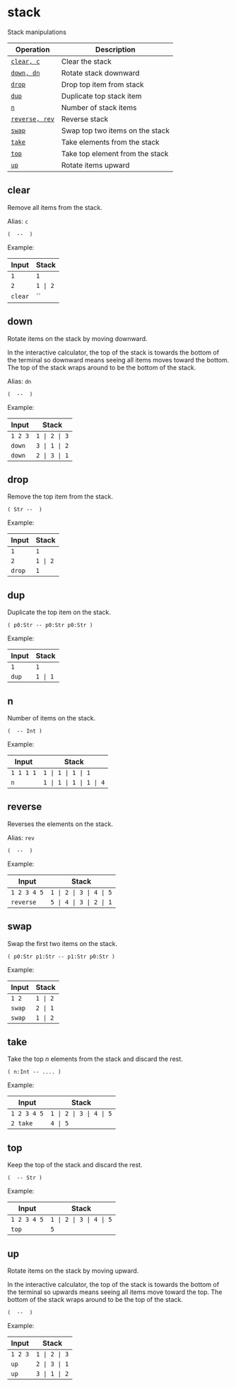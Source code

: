 <!-- Document generated by "gen-doc"; DO NOT EDIT -->
# stack

Stack manipulations

| Operation           | Description
|---------------------|---------------
| [`clear, c`](#clear) | Clear the stack
| [`down, dn`](#down) | Rotate stack downward
| [`drop`](#drop)     | Drop top item from stack
| [`dup`](#dup)       | Duplicate top stack item
| [`n`](#n)           | Number of stack items
| [`reverse, rev`](#reverse) | Reverse stack
| [`swap`](#swap)     | Swap top two items on the stack
| [`take`](#take)     | Take elements from the stack
| [`top`](#top)       | Take top element from the stack
| [`up`](#up)         | Rotate items upward


## clear

Remove all items from the stack.

Alias: `c`

	(  --  )

Example:

<!-- test: clear -->

| Input   | Stack
|---------|---------------
| `1    ` | `1` 
| `2    ` | `1 \| 2` 
| `clear` | `` 

## down

Rotate items on the stack by moving downward.

In the interactive calculator, the top of the stack is towards the bottom of
the terminal so downward means seeing all items moves toward the bottom. The
top of the stack wraps around to be the bottom of the stack.

Alias: `dn`

	(  --  )

Example:

<!-- test: down -->

| Input   | Stack
|---------|---------------
| `1 2 3` | `1 \| 2 \| 3` 
| `down ` | `3 \| 1 \| 2` 
| `down ` | `2 \| 3 \| 1` 

## drop

Remove the top item from the stack.

	( Str --  )

Example:

<!-- test: drop -->

| Input  | Stack
|--------|---------------
| `1   ` | `1` 
| `2   ` | `1 \| 2` 
| `drop` | `1` 

## dup

Duplicate the top item on the stack.

	( p0:Str -- p0:Str p0:Str )

Example:

<!-- test: dup -->

| Input | Stack
|-------|---------------
| `1  ` | `1` 
| `dup` | `1 \| 1` 

## n

Number of items on the stack.

	(  -- Int )

Example:

<!-- test: n -->

| Input     | Stack
|-----------|---------------
| `1 1 1 1` | `1 \| 1 \| 1 \| 1` 
| `n      ` | `1 \| 1 \| 1 \| 1 \| 4` 

## reverse

Reverses the elements on the stack.

Alias: `rev`

	(  --  )

Example:

<!-- test: reverse -->

| Input       | Stack
|-------------|---------------
| `1 2 3 4 5` | `1 \| 2 \| 3 \| 4 \| 5` 
| `reverse  ` | `5 \| 4 \| 3 \| 2 \| 1` 

## swap

Swap the first two items on the stack.

	( p0:Str p1:Str -- p1:Str p0:Str )

Example:

<!-- test: swap -->

| Input  | Stack
|--------|---------------
| `1 2 ` | `1 \| 2` 
| `swap` | `2 \| 1` 
| `swap` | `1 \| 2` 

## take

Take the top *n* elements from the stack and discard the rest.

	( n:Int -- .... )

Example:

<!-- test: take -->

| Input       | Stack
|-------------|---------------
| `1 2 3 4 5` | `1 \| 2 \| 3 \| 4 \| 5` 
| `2 take   ` | `4 \| 5` 

## top

Keep the top of the stack and discard the rest.

	(  -- Str )

Example:

<!-- test: top -->

| Input       | Stack
|-------------|---------------
| `1 2 3 4 5` | `1 \| 2 \| 3 \| 4 \| 5` 
| `top      ` | `5` 

## up

Rotate items on the stack by moving upward.

In the interactive calculator, the top of the stack is towards the bottom of
the terminal so upwards means seeing all items move toward the top. The
bottom of the stack wraps around to be the top of the stack.

	(  --  )

Example:

<!-- test: up -->

| Input   | Stack
|---------|---------------
| `1 2 3` | `1 \| 2 \| 3` 
| `up   ` | `2 \| 3 \| 1` 
| `up   ` | `3 \| 1 \| 2` 

